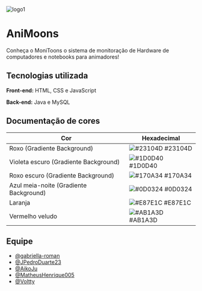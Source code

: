 ![logo1](https://github.com/AniMoons-SPTech/MoniToons/assets/89167232/ba1446d7-4927-4904-a5ef-ec6b7780fe46)

# **AniMoons**

Conheça o MoniToons o sistema de monitoração de Hardware de computadores e notebooks para animadores!


## **Tecnologias utilizada**

**Front-end:** HTML, CSS e JavaScript 

**Back-end:** Java e MySQL

## **Documentação de cores**

| Cor               | Hexadecimal                                                |
| ----------------- | ---------------------------------------------------------------- |
| Roxo (Gradiente Background)      | ![#23104D](https://via.placeholder.com/10/23104D?text=+)  #23104D |
| Violeta escuro (Gradiente Background)    | ![#1D0D40](https://via.placeholder.com/10/1D0D40?text=+) #1D0D40 |
| Roxo escuro (Gradiente Background)     | ![#170A34](https://via.placeholder.com/10/170A34?text=+) #170A34 |
| Azul meia-noite (Gradiente Background)      | ![#0D0324](https://via.placeholder.com/10/0D0324?text=+) #0D0324 |
| Laranja      | ![#E87E1C](https://via.placeholder.com/10/E87E1C?text=+) #E87E1C |
| Vermelho veludo      | ![#AB1A3D](https://via.placeholder.com/10/AB1A3D?text=+) #AB1A3D |


## **Equipe**
- [@gabriella-roman](https://github.com/gabriella-roman)
- [@JPedroDuarte23](https://github.com/JPedroDuarte23)
- [@AikoJu](https://github.com/AikoJu)
- [@MatheusHenrique005](https://github.com/MatheusHenrique005)
- [@Voltty](https://github.com/Voltty) 
